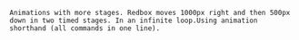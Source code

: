 ``Animations with more stages. Redbox moves 1000px right and then 500px down in two timed stages. In an infinite loop.Using animation shorthand (all commands in one line).``

